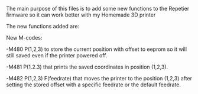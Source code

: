 The main purpose of this files is to add some new functions to the Repetier firmware so it can work better with my Homemade 3D printer

The new functions added are:

New M-codes:

-M480 P(1,2,3) to store the current position with offset to eeprom so it will still saved even if the printer powered off.

-M481 P(1.2.3) that prints the saved coordinates in position (1,2,3).

-M482 P(1,2,3) F(feedrate) that moves the printer to the position (1,2,3) after setting the stored offset with a specific feedrate or the default feedrate.
